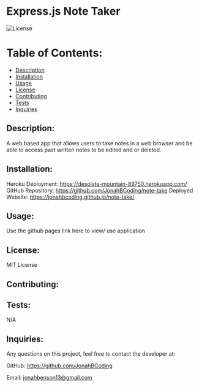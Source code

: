 # <h1>  Express.js Note Taker </h1>

![License](https://img.shields.io/static/v1?label=License&message=MIT%20License&color=brightgreen)
    
# Table of Contents:
* [Description](#description)
* [Installation](#installation)
* [Usage](#usage)
* [License](#license)
* [Contributing](#contributing)
* [Tests](#tests)
* [Inquiries](#inquiries)
    
## Description:
    
A web based app that allows users to take notes in a web browser and be able to access past written notes to be edited and or deleted.
    
## Installation:
Heroku Deployment: https://desolate-mountain-89750.herokuapp.com/
GitHub Repository: https://github.com/JonahBCoding/note-take
Deployed Website: https://jonahbcoding.github.io/note-take/

    
## Usage:
    
Use the github pages link here to view/ use application
    
## License: 

MIT License
    
## Contributing:
   
    
## Tests:
   N/A
    
## Inquiries:
    
Any questions on this project, feel free to contact the developer at:
    
GitHub: <https://github.com/JonahBCoding>
    
Email: <jonahbenson13@gmail.com>



